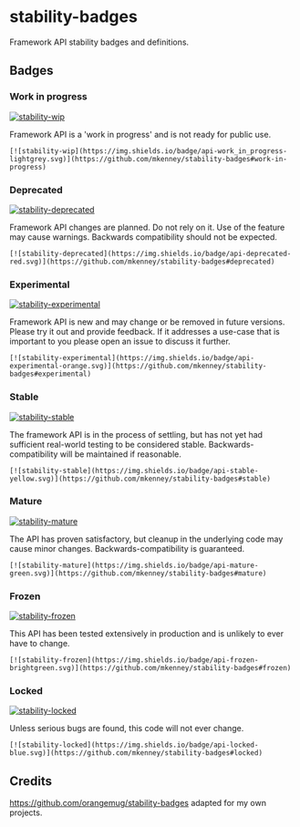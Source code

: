 # stability-badges

Framework API stability badges and definitions.

## Badges

### Work in progress
[![stability-wip](https://img.shields.io/badge/api-work_in_progress-lightgrey.svg)](https://github.com/mkenney/stability-badges#work-in-progress)

Framework API is a 'work in progress' and is not ready for public use.

    [![stability-wip](https://img.shields.io/badge/api-work_in_progress-lightgrey.svg)](https://github.com/mkenney/stability-badges#work-in-progress)


### Deprecated
[![stability-deprecated](https://img.shields.io/badge/api-deprecated-red.svg)](https://github.com/mkenney/stability-badges#deprecated)

Framework API changes are planned. Do not rely on it. Use of the feature may cause warnings. Backwards compatibility should not be expected.

    [![stability-deprecated](https://img.shields.io/badge/api-deprecated-red.svg)](https://github.com/mkenney/stability-badges#deprecated)

### Experimental
[![stability-experimental](https://img.shields.io/badge/api-experimental-orange.svg)](https://github.com/mkenney/stability-badges#experimental)

Framework API is new and may change or be removed in future versions. Please try it out and provide feedback. If it addresses a use-case that is important to you please open an issue to discuss it further.

    [![stability-experimental](https://img.shields.io/badge/api-experimental-orange.svg)](https://github.com/mkenney/stability-badges#experimental)

### Stable
[![stability-stable](https://img.shields.io/badge/api-stable-yellow.svg)](https://github.com/mkenney/stability-badges#stable)

The framework API is in the process of settling, but has not yet had sufficient real-world testing to be considered stable. Backwards-compatibility will be maintained if reasonable.

    [![stability-stable](https://img.shields.io/badge/api-stable-yellow.svg)](https://github.com/mkenney/stability-badges#stable)

### Mature
[![stability-mature](https://img.shields.io/badge/api-mature-green.svg)](https://github.com/mkenney/stability-badges#mature)

The API has proven satisfactory, but cleanup in the underlying code may cause minor changes. Backwards-compatibility is guaranteed.

    [![stability-mature](https://img.shields.io/badge/api-mature-green.svg)](https://github.com/mkenney/stability-badges#mature)

### Frozen
[![stability-frozen](https://img.shields.io/badge/api-frozen-brightgreen.svg)](https://github.com/mkenney/stability-badges#frozen)

This API has been tested extensively in production and is unlikely to ever have to change.

    [![stability-frozen](https://img.shields.io/badge/api-frozen-brightgreen.svg)](https://github.com/mkenney/stability-badges#frozen)

### Locked
[![stability-locked](https://img.shields.io/badge/api-locked-blue.svg)](https://github.com/mkenney/stability-badges#locked)

Unless serious bugs are found, this code will not ever change.

    [![stability-locked](https://img.shields.io/badge/api-locked-blue.svg)](https://github.com/mkenney/stability-badges#locked)

## Credits
https://github.com/orangemug/stability-badges adapted for my own projects.

